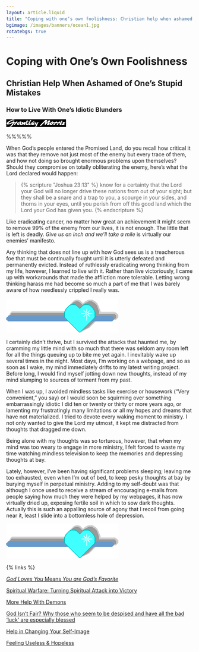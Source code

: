 ```yaml
---
layout: article.liquid
title: "Coping with one’s own foolishness: Christian help when ashamed of one’s stupid mistakes"
bgimage: /images/banners/ocean1.jpg
rotatebgs: true
---
```

# Coping with One’s Own Foolishness
## Christian Help When Ashamed of One’s Stupid Mistakes 
### How to Live With One’s Idiotic Blunders
![Grantley Morris](/images/gm.gif)

%%%%%

When God’s people entered the Promised Land, do you recall how critical it was that they remove not just most of the enemy but every trace of them, and how not doing so brought enormous problems upon themselves? Should they compromise on totally obliterating the enemy, here’s what the Lord declared would happen: 

> {% scripture "Joshua 23:13" %}
> know for a certainty that the Lord your God will no longer drive these nations from out of your sight; but they shall be a snare and a trap to you, a scourge in your sides, and thorns in your eyes, until you perish from off this good land which the Lord your God has given you.
> {% endscripture %}

Like eradicating cancer, no matter how great an achievement it might seem to remove 99% of the enemy from our lives, it is not enough. The little that is left is deadly. *Give us an inch and we’ll take a mile* is virtually our enemies’ manifesto.

Any thinking that does not line up with how God sees us is a treacherous foe that must be continually fought until it is utterly defeated and permanently evicted. Instead of ruthlessly eradicating wrong thinking from my life, however, I learned to live with it. Rather than live victoriously, I came up with workarounds that made the affliction more tolerable. Letting wrong thinking harass me had become so much a part of me that I was barely aware of how needlessly crippled I really was.

![blue heart](/images/hrtlinbsa.gif)

I certainly didn’t thrive, but I survived the attacks that haunted me, by cramming my little mind with so much that there was seldom any room left for all the things queuing up to bite me yet again. I inevitably wake up several times in the night. Most days, I’m working on a webpage, and so as soon as I wake, my mind immediately drifts to my latest writing project. Before long, I would find myself jotting down new thoughts, instead of my mind slumping to sources of torment from my past.

When I was up, I avoided mindless tasks like exercise or housework (“Very convenient,” you say) or I would soon be squirming over something embarrassingly idiotic I did ten or twenty or thirty or more years ago, or lamenting my frustratingly many limitations or all my hopes and dreams that have not materialized. I tried to devote every waking moment to ministry. I not only wanted to give the Lord my utmost, it kept me distracted from thoughts that dragged me down.

Being alone with my thoughts was so torturous, however, that when my mind was too weary to engage in more ministry, I felt forced to waste my time watching mindless television to keep the memories and depressing thoughts at bay.

Lately, however, I’ve been having significant problems sleeping; leaving me too exhausted, even when I’m out of bed, to keep pesky thoughts at bay by burying myself in perpetual ministry. Adding to my self-doubt was that although I once used to receive a stream of encouraging e-mails from people saying how much they were helped by my webpages, it has now virtually dried up, exposing fertile soil in which to sow dark thoughts. Actually this is such an appalling source of agony that I recoil from going near it, least I slide into a bottomless hole of depression.

![blue heart](/images/hrtlinbsa.gif)

{% links %}

[*God Loves You* Means *You are God’s Favorite*](../hope/special.htm)

[Spiritual Warfare: Turning Spiritual Attack into Victory](../singles/demons.htm)

[More Help With Demons](../demons/index.htm)

[God Isn’t Fair? Why those who seem to be despised and have all the bad ‘luck’ are especially blessed](../god/fair.htm)

[Help in Changing Your Self-Image](../christian-help/self-image.htm)

[Feeling Useless & Hopeless](../christian-help/feel-useless.htm)
